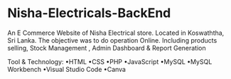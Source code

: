 # Nisha-Electricals-BackEnd
An E Commerce Website of Nisha Electrical store. Located in Koswaththa, Sri Lanka. The objective was to do operation Online. Including products selling, Stock Management , Admin Dashboard & Report Generation 

Tool & Technology:
•HTML
•CSS
•PHP
•JavaScript
•MySQL
•MySQL Workbench
•Visual Studio Code
•Canva
